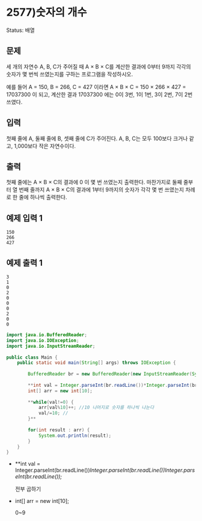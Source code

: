 # 2577)숫자의 개수

Status: 배열

## 문제

세 개의 자연수 A, B, C가 주어질 때 A × B × C를 계산한 결과에 0부터 9까지 각각의 숫자가 몇 번씩 쓰였는지를 구하는 프로그램을 작성하시오.

예를 들어 A = 150, B = 266, C = 427 이라면 A × B × C = 150 × 266 × 427 = 17037300 이 되고, 계산한 결과 17037300 에는 0이 3번, 1이 1번, 3이 2번, 7이 2번 쓰였다.

## 입력

첫째 줄에 A, 둘째 줄에 B, 셋째 줄에 C가 주어진다. A, B, C는 모두 100보다 크거나 같고, 1,000보다 작은 자연수이다.

## 출력

첫째 줄에는 A × B × C의 결과에 0 이 몇 번 쓰였는지 출력한다. 마찬가지로 둘째 줄부터 열 번째 줄까지 A × B × C의 결과에 1부터 9까지의 숫자가 각각 몇 번 쓰였는지 차례로 한 줄에 하나씩 출력한다.

## 예제 입력 1

```
150
266
427

```

## 예제 출력 1

```
3
1
0
2
0
0
0
2
0
0
```

```java
import java.io.BufferedReader;
import java.io.IOException;
import java.io.InputStreamReader;
 
public class Main {
	public static void main(String[] args) throws IOException {
 
		BufferedReader br = new BufferedReader(new InputStreamReader(System.in));
 
		**int val = Integer.parseInt(br.readLine())*Integer.parseInt(br.readLine())*Integer.parseInt(br.readLine());**
		int[] arr = new int[10];
		
		**while(val!=0) { 
			arr[val%10]++; //10 나머지로 숫자를 하나씩 나눈다
			val/=10; //
		}**
		
		for(int result : arr) {
			System.out.println(result);
		}
	}
}
```

- **int val = Integer.parseInt(br.readLine())*Integer.parseInt(br.readLine())*Integer.parseInt(br.readLine());**
    
    전부 곱하기
    
- int[] arr = new int[10];
    
    0~9